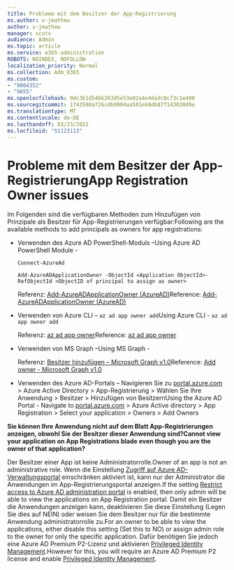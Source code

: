```yaml
---
title: Probleme mit dem Besitzer der App-Registrierung
ms.author: v-jmathew
author: v-jmathew
manager: scotv
audience: Admin
ms.topic: article
ms.service: o365-administration
ROBOTS: NOINDEX, NOFOLLOW
localization_priority: Normal
ms.collection: Adm_O365
ms.custom:
- "9004352"
- "9655"
ms.openlocfilehash: 9dc3b1d54bb263d5e53e02a4e4dadc8cf3c1e400
ms.sourcegitcommit: 1f43598a726cdb9904aa501eb8db87f143020d9e
ms.translationtype: MT
ms.contentlocale: de-DE
ms.lasthandoff: 03/23/2021
ms.locfileid: "51123113"
---
```

# <a name="app-registration-owner-issues"></a><span data-ttu-id="99573-102">Probleme mit dem Besitzer der App-Registrierung</span><span class="sxs-lookup"><span data-stu-id="99573-102">App Registration Owner issues</span></span>

<span data-ttu-id="99573-103">Im Folgenden sind die verfügbaren Methoden zum Hinzufügen von Prinzipale als Besitzer für App-Registrierungen verfügbar:</span><span class="sxs-lookup"><span data-stu-id="99573-103">Following are the available methods to add principals as owners for app registrations:</span></span>

- <span data-ttu-id="99573-104">Verwenden des Azure AD PowerShell-Moduls –</span><span class="sxs-lookup"><span data-stu-id="99573-104">Using Azure AD PowerShell Module -</span></span>

    `Connect-AzureAd`

    `Add-AzureADApplicationOwner -ObjectId <Application ObjectId>-RefObjectId <ObjectID of principal to assign as owner>`

    <span data-ttu-id="99573-105">Referenz: [Add-AzureADApplicationOwner (AzureAD)](https://docs.microsoft.com/powershell/module/azuread/add-azureadapplicationowner)</span><span class="sxs-lookup"><span data-stu-id="99573-105">Reference: [Add-AzureADApplicationOwner (AzureAD)](https://docs.microsoft.com/powershell/module/azuread/add-azureadapplicationowner)</span></span>
- <span data-ttu-id="99573-106">Verwenden von Azure CLI – `az ad app owner add`</span><span class="sxs-lookup"><span data-stu-id="99573-106">Using Azure CLI - `az ad app owner add`</span></span>

    <span data-ttu-id="99573-107">Referenz: [az ad app owner](https://docs.microsoft.com/cli/azure/ad/app/owner)</span><span class="sxs-lookup"><span data-stu-id="99573-107">Reference: [az ad app owner](https://docs.microsoft.com/cli/azure/ad/app/owner)</span></span>
- <span data-ttu-id="99573-108">Verwenden von MS Graph –</span><span class="sxs-lookup"><span data-stu-id="99573-108">Using MS Graph -</span></span>

    <span data-ttu-id="99573-109">Referenz: [Besitzer hinzufügen – Microsoft Graph v1.0](https://docs.microsoft.com/graph/api/application-post-owners)</span><span class="sxs-lookup"><span data-stu-id="99573-109">Reference: [Add owner - Microsoft Graph v1.0](https://docs.microsoft.com/graph/api/application-post-owners)</span></span>
- <span data-ttu-id="99573-110">Verwenden des Azure AD-Portals – Navigieren Sie zu [portal.azure.com](https://portal.azure.com/) > Azure Active Directory > App-Registrierung > Wählen Sie Ihre Anwendung > Besitzer > Hinzufügen von Besitzern</span><span class="sxs-lookup"><span data-stu-id="99573-110">Using the Azure AD Portal - Navigate to [portal.azure.com](https://portal.azure.com/) > Azure Active directory > App Registration > Select your application > Owners > Add Owners</span></span>

<span data-ttu-id="99573-111">**Sie können Ihre Anwendung nicht auf dem Blatt App-Registrierungen anzeigen, obwohl Sie der Besitzer dieser Anwendung sind?**</span><span class="sxs-lookup"><span data-stu-id="99573-111">**Cannot view your application on App Registrations blade even though you are the owner of that application?**</span></span>

<span data-ttu-id="99573-112">Der Besitzer einer App ist keine Administratorrolle.</span><span class="sxs-lookup"><span data-stu-id="99573-112">Owner of an app is not an administrative role.</span></span> <span data-ttu-id="99573-113">Wenn die Einstellung [Zugriff auf Azure AD-Verwaltungsportal](https://docs.microsoft.com/azure/active-directory/fundamentals/users-default-permissions) einschränken aktiviert ist, kann nur der Administrator die Anwendungen im App-Registrierungsportal anzeigen.</span><span class="sxs-lookup"><span data-stu-id="99573-113">If the setting [Restrict access to Azure AD administration portal](https://docs.microsoft.com/azure/active-directory/fundamentals/users-default-permissions) is enabled, then only admin will be able to view the applications on App Registration portal.</span></span> <span data-ttu-id="99573-114">Damit ein Besitzer die Anwendungen anzeigen kann, deaktivieren Sie diese Einstellung (Legen Sie dies auf NEIN) oder weisen Sie dem Besitzer nur für die bestimmte Anwendung administratorrolle zu.</span><span class="sxs-lookup"><span data-stu-id="99573-114">For an owner to be able to view the applications, either disable this setting (Set this to NO) or assign admin role to the owner for only the specific application.</span></span> <span data-ttu-id="99573-115">Dafür benötigen Sie jedoch eine Azure AD Premium P2-Lizenz und aktivieren [Privileged Identity Management](https://docs.microsoft.com/azure/active-directory/privileged-identity-management/pim-configure).</span><span class="sxs-lookup"><span data-stu-id="99573-115">However for this, you will require an Azure AD Premium P2 license and enable [Privileged Identity Management](https://docs.microsoft.com/azure/active-directory/privileged-identity-management/pim-configure).</span></span>

